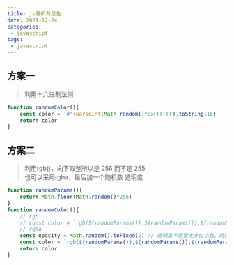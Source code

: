 ```yaml
---
title: js随机背景色
date: 2021-12-24
categories:
 - javascript
tags:
 - javascript
---
```


## 方案一

>利用十六进制法则

```js
function randomColor(){
	const color = '#'+parseInt(Math.random()*0xFFFFFF).toString(16)
	return color
}
```
## 方案二
>利用rgb()，向下取整所以是 256 而不是 255\
>也可以采用rgba，最后加一个随机数 透明度

```js
function randomParams(){
    return Math.floor(Math.random()*256)
}
function randomColor(){
    // rgb
    // const color = `rgb(${randomParams()},${randomParams()},${randomParams()})`
    // rgba
    const opacity = Math.random().toFixed(2) // 透明度不需要太多位小数，两位就够了
    const color = `rgb(${randomParams()},${randomParams()},${randomParams()},${opacity})`
    return color
}
```
<Valine/>